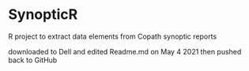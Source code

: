 # SynopticR
R project to extract data elements from Copath synoptic reports

downloaded to Dell and edited Readme.md on May 4 2021 then pushed back to GitHub
